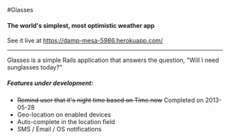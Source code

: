 #Glasses
#### The world's simplest, most optimistic weather app
See it live at https://damp-mesa-5986.herokuapp.com/

----------------------------------------------------

Glasses is a simple Rails application that answers the question, "Will I need sunglasses today?"

##### Features under development:
* ~~Remind user that it's night time based on Time.now~~ Completed on 2013-05-28
* Geo-location on enabled devices
* Auto-complete in the location field
* SMS / Email / OS notifications
